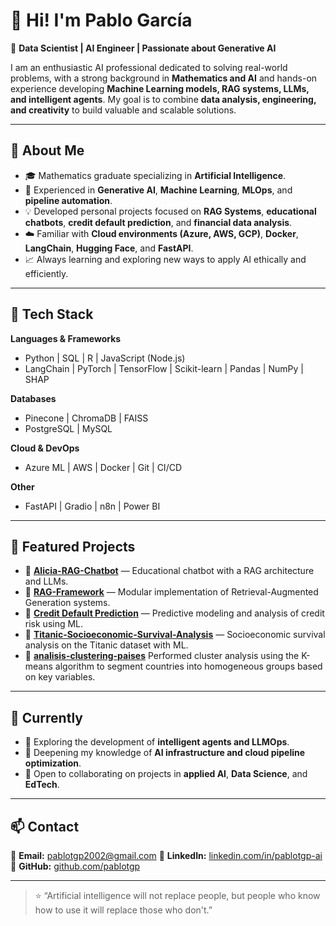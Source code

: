 # 👋 Hi! I'm Pablo García

🎯 **Data Scientist | AI Engineer | Passionate about Generative AI**

I am an enthusiastic AI professional dedicated to solving real-world problems, with a strong background in **Mathematics and AI** and hands-on experience developing **Machine Learning models, RAG systems, LLMs, and intelligent agents**.
My goal is to combine **data analysis, engineering, and creativity** to build valuable and scalable solutions.

---

## 🧠 About Me

- 🎓 Mathematics graduate specializing in **Artificial Intelligence**.
- 🤖 Experienced in **Generative AI**, **Machine Learning**, **MLOps**, and **pipeline automation**.
- 💡 Developed personal projects focused on **RAG Systems**, **educational chatbots**, **credit default prediction**, and **financial data analysis**.
- ☁️ Familiar with **Cloud environments (Azure, AWS, GCP)**, **Docker**, **LangChain**, **Hugging Face**, and **FastAPI**.
- 📈 Always learning and exploring new ways to apply AI ethically and efficiently.

---

## 🧰 Tech Stack

**Languages & Frameworks**
- Python | SQL | R | JavaScript (Node.js)
- LangChain | PyTorch | TensorFlow | Scikit-learn | Pandas | NumPy | SHAP

**Databases**
- Pinecone | ChromaDB | FAISS
- PostgreSQL | MySQL

**Cloud & DevOps**
- Azure ML | AWS | Docker | Git | CI/CD

**Other**
- FastAPI | Gradio | n8n | Power BI

---
## 🧩 Featured Projects

*   🔹 [**Alicia-RAG-Chatbot**](https://github.com/pablotgp/Alicia-RAG-Chatbot) — Educational chatbot with a RAG architecture and LLMs.
*   🔹 [**RAG-Framework**](https://github.com/pablotgp/RAG-) — Modular implementation of Retrieval-Augmented Generation systems.
*   🔹 [**Credit Default Prediction**](https://github.com/pablotgp/prediccion-default-credito) — Predictive modeling and analysis of credit risk using ML.
*   🔹 [**Titanic-Socioeconomic-Survival-Analysis**](https://github.com/pablotgp/Titanic-Socioeconomic-Survival-Analysis) — Socioeconomic survival analysis on the Titanic dataset with ML.
*    🔹 [**analisis-clustering-paises**](https://github.com/pablotgp/analisis-clustering-paises) Performed cluster analysis using the K-means algorithm to segment countries into homogeneous groups based on key variables.


---

## 🌱 Currently

- 🚀 Exploring the development of **intelligent agents and LLMOps**.
- 🧩 Deepening my knowledge of **AI infrastructure and cloud pipeline optimization**.
- 🤝 Open to collaborating on projects in **applied AI**, **Data Science**, and **EdTech**.

---

## 📫 Contact

📧 **Email:** pablotgp2002@gmail.com
💼 **LinkedIn:** [linkedin.com/in/pablotgp-ai](https://www.linkedin.com/in/pablogp-ai)
🐙 **GitHub:** [github.com/pablotgp](https://github.com/pablotgp)

---

> ⭐ “Artificial intelligence will not replace people, but people who know how to use it will replace those who don't.”
